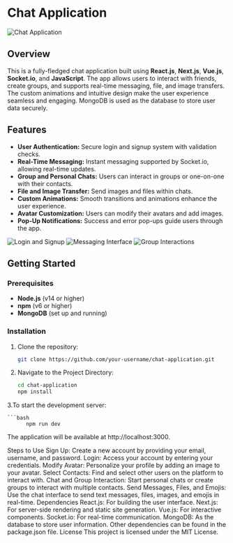 # Chat Application

![Chat Application](path_to_your_image_1.png)

## Overview

This is a fully-fledged chat application built using **React.js**, **Next.js**, **Vue.js**, **Socket.io**, and **JavaScript**. The app allows users to interact with friends, create groups, and supports real-time messaging, file, and image transfers. The custom animations and intuitive design make the user experience seamless and engaging. MongoDB is used as the database to store user data securely.

## Features

- **User Authentication:** Secure login and signup system with validation checks.
- **Real-Time Messaging:** Instant messaging supported by Socket.io, allowing real-time updates.
- **Group and Personal Chats:** Users can interact in groups or one-on-one with their contacts.
- **File and Image Transfer:** Send images and files within chats.
- **Custom Animations:** Smooth transitions and animations enhance the user experience.
- **Avatar Customization:** Users can modify their avatars and add images.
- **Pop-Up Notifications:** Success and error pop-ups guide users through the app.

![Login and Signup](path_to_your_image_2.png)
![Messaging Interface](path_to_your_image_3.png)
![Group Interactions](path_to_your_image_4.png)

## Getting Started

### Prerequisites

- **Node.js** (v14 or higher)
- **npm** (v6 or higher)
- **MongoDB** (set up and running)

### Installation

1. Clone the repository:

   ```bash
   git clone https://github.com/your-username/chat-application.git
2. Navigate to the Project Directory:

   ```bash
   cd chat-application
   npm install


3.To start the development server:

    ```bash
          npm run dev


The application will be available at http://localhost:3000.

Steps to Use
Sign Up: Create a new account by providing your email, username, and password.
Login: Access your account by entering your credentials.
Modify Avatar: Personalize your profile by adding an image to your avatar.
Select Contacts: Find and select other users on the platform to interact with.
Chat and Group Interaction: Start personal chats or create groups to interact with multiple contacts.
Send Messages, Files, and Emojis: Use the chat interface to send text messages, files, images, and emojis in real-time.
Dependencies
React.js: For building the user interface.
Next.js: For server-side rendering and static site generation.
Vue.js: For interactive components.
Socket.io: For real-time communication.
MongoDB: As the database to store user information.
Other dependencies can be found in the package.json file.
License
This project is licensed under the MIT License.


